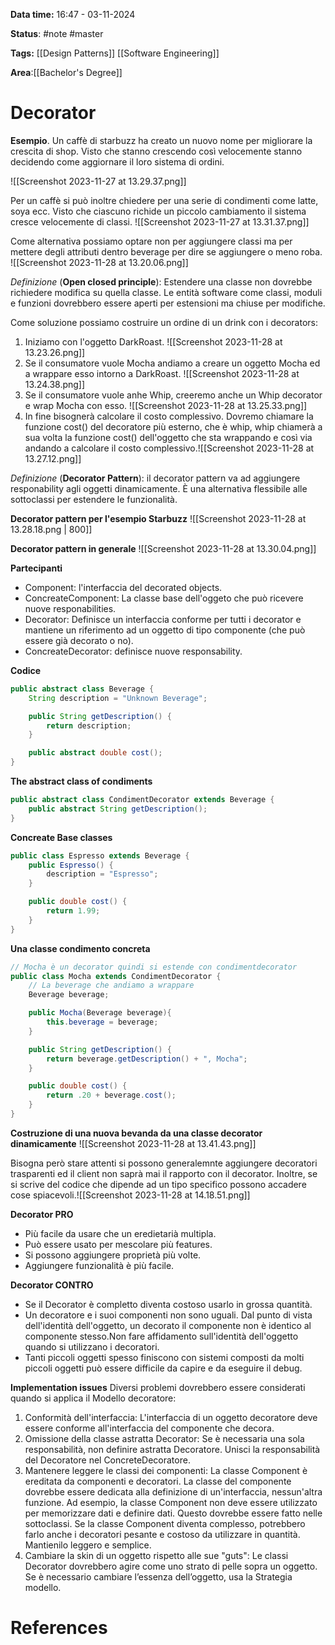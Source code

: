 **Data time:** 16:47 - 03-11-2024

**Status**: #note #master 

**Tags:** [[Design Patterns]] [[Software Engineering]]

**Area**:[[Bachelor's Degree]]
# Decorator

**Esempio**.
Un caffè di starbuzz ha creato un nuovo nome per migliorare la crescita di shop. Visto che stanno crescendo così velocemente stanno decidendo come aggiornare il loro sistema di ordini. 

![[Screenshot 2023-11-27 at 13.29.37.png]]

Per un caffè si può inoltre chiedere per una serie di condimenti come latte, soya ecc. Visto che ciascuno richide un piccolo cambiamento il sistema cresce velocemente di classi.
![[Screenshot 2023-11-27 at 13.31.37.png]]

Come alternativa possiamo optare non per aggiungere classi ma per mettere degli attributi dentro beverage per dire se aggiungere o meno roba.
![[Screenshot 2023-11-28 at 13.20.06.png]]

*Definizione* (**Open closed principle**): Estendere una classe non dovrebbe richiedere modifica su quella classe. Le entità software come classi, moduli e funzioni dovrebbero essere aperti per estensioni ma chiuse per modifiche.

Come soluzione possiamo costruire un ordine di un drink con i decorators:
1. Iniziamo con l'oggetto DarkRoast.
![[Screenshot 2023-11-28 at 13.23.26.png]]
2. Se il consumatore vuole Mocha andiamo a creare un oggetto Mocha ed a wrappare esso intorno a DarkRoast.
![[Screenshot 2023-11-28 at 13.24.38.png]]
3. Se il consumatore vuole anhe Whip, creeremo anche un Whip decorator e wrap Mocha con esso.
![[Screenshot 2023-11-28 at 13.25.33.png]]
4. In fine bisognerà calcolare il costo complessivo. Dovremo chiamare la funzione cost() del decoratore più esterno, che è whip, whip chiamerà a sua volta la funzione cost() dell'oggetto che sta wrappando e così via andando a calcolare il costo complessivo.![[Screenshot 2023-11-28 at 13.27.12.png]]

*Definizione* (**Decorator Pattern**): il decorator pattern va ad aggiungere responability agli oggetti dinamicamente. È una alternativa flessibile alle sottoclassi per estendere le funzionalità.

**Decorator pattern per l'esempio Starbuzz**
![[Screenshot 2023-11-28 at 13.28.18.png | 800]]

**Decorator pattern in generale**
![[Screenshot 2023-11-28 at 13.30.04.png]]

**Partecipanti**
- Component: l'interfaccia del decorated objects.
- ConcreateComponent: La classe base dell'oggeto che può ricevere nuove responabilities.
- Decorator: Definisce un interfaccia conforme per tutti i decorator e mantiene un riferimento ad un oggetto di tipo componente (che può essere già decorato o no).
- ConcreateDecorator: definisce nuove responsability.

**Codice**
```java
public abstract class Beverage {
	String description = "Unknown Beverage";

	public String getDescription() {
		return description;
	}

	public abstract double cost();
}
```

**The abstract class of condiments**
```java
public abstract class CondimentDecorator extends Beverage {
	public abstract String getDescription();
}
```

**Concreate Base classes**
```java
public class Espresso extends Beverage {
	public Espresso() {
		description = "Espresso";
	}

	public double cost() {
		return 1.99;	
	}
}
```

**Una classe condimento concreta**
```java
// Mocha è un decorator quindi si estende con condimentdecorator
public class Mocha extends CondimentDecorator {
	// La beverage che andiamo a wrappare
	Beverage beverage;

	public Mocha(Beverage beverage){
		this.beverage = beverage;
	}

	public String getDescription() {
		return beverage.getDescription() + ", Mocha";
	}

	public double cost() {
		return .20 + beverage.cost();
	}
}
```

**Costruzione di una nuova bevanda da una classe decorator dinamicamente**
![[Screenshot 2023-11-28 at 13.41.43.png]]

Bisogna però stare attenti si possono generalemnte aggiungere decoratori trasparenti ed il client non saprà mai il rapporto con il decorator. Inoltre, se si scrive del codice che dipende ad un tipo specifico possono accadere cose spiacevoli.![[Screenshot 2023-11-28 at 14.18.51.png]]

**Decorator PRO**
- Più facile da usare che un eredietarià multipla.
- Può essere usato per mescolare più features.
- Si possono aggiungere proprietà più volte.
- Aggiungere funzionalità è più facile.

**Decorator CONTRO**
- Se il Decorator è completto diventa costoso usarlo in grossa quantità.
- Un decoratore e i suoi componenti non sono uguali. Dal punto di vista dell'identità dell'oggetto, un decorato il componente non è identico al componente stesso.Non fare affidamento sull'identità dell'oggetto quando si utilizzano i decoratori.
- Tanti piccoli oggetti spesso finiscono con sistemi composti da molti piccoli oggetti può essere difficile da capire e da eseguire il debug.

**Implementation issues**
Diversi problemi dovrebbero essere considerati quando si applica il Modello decoratore:
1. Conformità dell'interfaccia: L'interfaccia di un oggetto decoratore deve essere conforme all'interfaccia del componente che decora.
2. Omissione della classe astratta Decorator: Se è necessaria una sola responsabilità, non definire astratta Decoratore. Unisci la responsabilità del Decoratore nel ConcreteDecoratore.
3. Mantenere leggere le classi dei componenti: La classe Component è ereditata da componenti e decoratori. La classe del componente dovrebbe essere dedicata alla definizione di un'interfaccia, nessun'altra funzione. Ad esempio, la classe Component non deve essere utilizzato per memorizzare dati e definire dati. Questo dovrebbe essere fatto nelle sottoclassi. Se la classe Component diventa complesso, potrebbero farlo anche i decoratori pesante e costoso da utilizzare in quantità. Mantienilo leggero e semplice.
4. Cambiare la skin di un oggetto rispetto alle sue "guts": Le classi Decorator dovrebbero agire come uno strato di pelle sopra un oggetto. Se è necessario cambiare l’essenza dell’oggetto, usa la Strategia modello.
# References